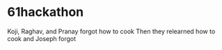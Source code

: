 61hackathon
===========
Koji, Raghav, and Pranay forgot how to cook
Then they relearned how to cook and Joseph forgot

